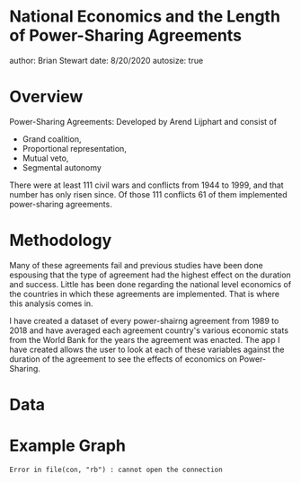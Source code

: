 National Economics and the Length of Power-Sharing Agreements
========================================================
author: Brian Stewart
date: 8/20/2020
autosize: true

Overview
========================================================

Power-Sharing Agreements: Developed by Arend Lijphart and consist of
- Grand coalition, 
- Proportional representation, 
- Mutual veto, 
- Segmental autonomy

There were at least 111 civil wars and conflicts from 1944 to 1999, and that number has only risen since. Of those 111 conflicts 61 of them implemented power-sharing agreements.

Methodology
========================================================
Many of these agreements fail and previous studies have been done espousing that the type of agreement had the highest effect on the duration and success. Little has been done regarding the national level economics of the countries in which these agreements are implemented. That is where this analysis comes in. 

I have created a dataset of every power-shairng agreement from 1989 to 2018 and have averaged each agreement country's various economic stats from the World Bank for the years the agreement was enacted. The app I have created allows the user to look at each of these variables against the duration of the agreement to see the effects of economics on Power-Sharing. 

Data
========================================================





Example Graph
========================================================






```
Error in file(con, "rb") : cannot open the connection
```
